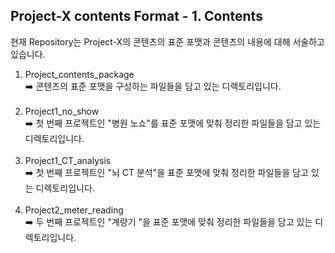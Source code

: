 ## Project-X contents Format - 1. Contents</br>

현재 Repository는 Project-X의 콘텐츠의 표준 포맷과 콘텐츠의 내용에 대해 서술하고 있습니다. 
1. Project_contents_package </br>➡️ 콘텐츠의 표준 포맷을 구성하는 파일들을 담고 있는 디렉토리입니다.</br></br>
2. Project1_no_show         </br>➡️ 첫 번째 프로젝트인 "병원 노쇼"를 표준 포맷에 맞춰 정리한 파일들을 담고 있는 디렉토리입니다.</br></br>
3. Project1_CT_analysis     </br>➡️ 첫 번째 프로젝트인 "뇌 CT 분석"을 표준 포맷에 맞춰 정리한 파일들을 담고 있는 디렉토리입니다.</br></br>
4. Project2_meter_reading   </br>➡️ 두 번째 프로젝트인 "계량기 "을 표준 포맷에 맞춰 정리한 파일들을 담고 있는 디렉토리입니다.</br></br>
